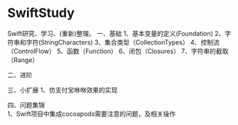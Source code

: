 # SwiftStudy
Swift研究、学习、(重新)整理。
一、基础
    1、基本变量的定义(Foundation)
    2、字符串和字符(StringCharacters)
    3、集合类型（CollectionTypes）
    4、控制流（ControlFlow）
    5、函数（Function）
    6、闭包（Closures）
    7、字符串的截取（Range）



    
二、进阶
    




三、小扩展
    1、仿支付宝咻咻效果的实现





四、问题集锦  
    1、Swift项目中集成cocoapods需要注意的问题，及相关操作
